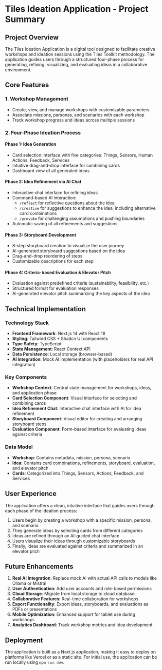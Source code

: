 # Tiles Ideation Application - Project Summary

## Project Overview

The Tiles Ideation Application is a digital tool designed to facilitate creative workshops and ideation sessions using the Tiles Toolkit methodology. The application guides users through a structured four-phase process for generating, refining, visualizing, and evaluating ideas in a collaborative environment.

## Core Features

### 1. Workshop Management
- Create, view, and manage workshops with customizable parameters
- Associate missions, personas, and scenarios with each workshop
- Track workshop progress and ideas across multiple sessions

### 2. Four-Phase Ideation Process

#### Phase 1: Idea Generation
- Card selection interface with five categories: Things, Sensors, Human Actions, Feedback, Services
- Intuitive drag-and-drop interface for combining cards
- Dashboard view of all generated ideas

#### Phase 2: Idea Refinement via AI Chat
- Interactive chat interface for refining ideas
- Command-based AI interaction:
  - `/reflect` for reflective questions about the idea
  - `/creative` for suggestions to enhance the idea, including alternative card combinations
  - `/provoke` for challenging assumptions and pushing boundaries
- Automatic saving of all refinements and suggestions

#### Phase 3: Storyboard Development
- 8-step storyboard creation to visualize the user journey
- AI-generated storyboard suggestions based on the idea
- Drag-and-drop reordering of steps
- Customizable descriptions for each step

#### Phase 4: Criteria-based Evaluation & Elevator Pitch
- Evaluation against predefined criteria (sustainability, feasibility, etc.)
- Structured format for evaluation responses
- AI-generated elevator pitch summarizing the key aspects of the idea

## Technical Implementation

### Technology Stack
- **Frontend Framework**: Next.js 14 with React 18
- **Styling**: Tailwind CSS + Shadcn UI components
- **Type Safety**: TypeScript
- **State Management**: React Context API
- **Data Persistence**: Local storage (browser-based)
- **AI Integration**: Mock AI implementation (with placeholders for real API integration)

### Key Components
- **Workshop Context**: Central state management for workshops, ideas, and application phase
- **Card Selection Component**: Visual interface for selecting and combining cards
- **Idea Refinement Chat**: Interactive chat interface with AI for idea refinement
- **Storyboard Component**: Visual editor for creating and arranging storyboard steps
- **Evaluation Component**: Form-based interface for evaluating ideas against criteria

### Data Model
- **Workshop**: Contains metadata, mission, persona, scenario
- **Idea**: Contains card combinations, refinements, storyboard, evaluation, and elevator pitch
- **Cards**: Categorized into Things, Sensors, Actions, Feedback, and Services

## User Experience

The application offers a clean, intuitive interface that guides users through each phase of the ideation process:

1. Users begin by creating a workshop with a specific mission, persona, and scenario
2. They generate ideas by selecting cards from different categories
3. Ideas are refined through an AI-guided chat interface
4. Users visualize their ideas through customizable storyboards
5. Finally, ideas are evaluated against criteria and summarized in an elevator pitch

## Future Enhancements

1. **Real AI Integration**: Replace mock AI with actual API calls to models like Ollama or Mistral
2. **User Authentication**: Add user accounts and role-based permissions
3. **Cloud Storage**: Migrate from local storage to cloud database
4. **Collaborative Features**: Real-time collaboration for workshops
5. **Export Functionality**: Export ideas, storyboards, and evaluations as PDFs or presentations
6. **Mobile Optimization**: Enhanced support for tablet use during workshops
7. **Analytics Dashboard**: Track workshop metrics and idea development

## Deployment

The application is built as a Next.js application, making it easy to deploy on platforms like Vercel or as a static site. For initial use, the application can be run locally using `npm run dev`. 